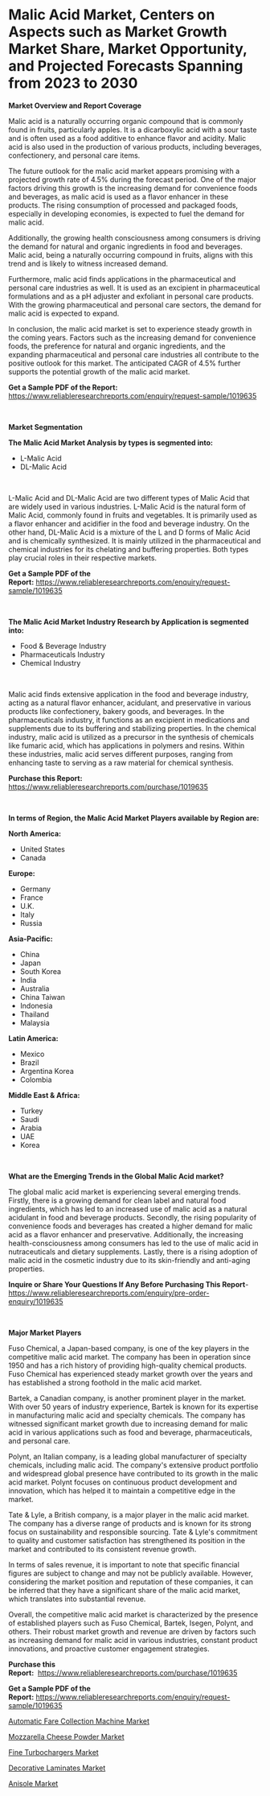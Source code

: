 <p><h1>Malic Acid Market, Centers on Aspects such as Market Growth Market Share, Market Opportunity, and Projected Forecasts Spanning from 2023 to 2030</h1></p><p><strong>Market Overview and Report Coverage</strong></p>
<p><p>Malic acid is a naturally occurring organic compound that is commonly found in fruits, particularly apples. It is a dicarboxylic acid with a sour taste and is often used as a food additive to enhance flavor and acidity. Malic acid is also used in the production of various products, including beverages, confectionery, and personal care items.</p><p>The future outlook for the malic acid market appears promising with a projected growth rate of 4.5% during the forecast period. One of the major factors driving this growth is the increasing demand for convenience foods and beverages, as malic acid is used as a flavor enhancer in these products. The rising consumption of processed and packaged foods, especially in developing economies, is expected to fuel the demand for malic acid.</p><p>Additionally, the growing health consciousness among consumers is driving the demand for natural and organic ingredients in food and beverages. Malic acid, being a naturally occurring compound in fruits, aligns with this trend and is likely to witness increased demand.</p><p>Furthermore, malic acid finds applications in the pharmaceutical and personal care industries as well. It is used as an excipient in pharmaceutical formulations and as a pH adjuster and exfoliant in personal care products. With the growing pharmaceutical and personal care sectors, the demand for malic acid is expected to expand.</p><p>In conclusion, the malic acid market is set to experience steady growth in the coming years. Factors such as the increasing demand for convenience foods, the preference for natural and organic ingredients, and the expanding pharmaceutical and personal care industries all contribute to the positive outlook for this market. The anticipated CAGR of 4.5% further supports the potential growth of the malic acid market.</p></p>
<p><strong>Get a Sample PDF of the Report:</strong> <a href="https://www.reliableresearchreports.com/enquiry/request-sample/1019635">https://www.reliableresearchreports.com/enquiry/request-sample/1019635</a></p>
<p>&nbsp;</p>
<p><strong>Market Segmentation</strong></p>
<p><strong>The Malic Acid Market Analysis by types is segmented into:</strong></p>
<p><ul><li>L-Malic Acid</li><li>DL-Malic Acid</li></ul></p>
<p>&nbsp;</p>
<p><p>L-Malic Acid and DL-Malic Acid are two different types of Malic Acid that are widely used in various industries. L-Malic Acid is the natural form of Malic Acid, commonly found in fruits and vegetables. It is primarily used as a flavor enhancer and acidifier in the food and beverage industry. On the other hand, DL-Malic Acid is a mixture of the L and D forms of Malic Acid and is chemically synthesized. It is mainly utilized in the pharmaceutical and chemical industries for its chelating and buffering properties. Both types play crucial roles in their respective markets.</p></p>
<p><strong>Get a Sample PDF of the Report:</strong>&nbsp;<a href="https://www.reliableresearchreports.com/enquiry/request-sample/1019635">https://www.reliableresearchreports.com/enquiry/request-sample/1019635</a></p>
<p>&nbsp;</p>
<p><strong>The Malic Acid Market Industry Research by Application is segmented into:</strong></p>
<p><ul><li>Food & Beverage Industry</li><li>Pharmaceuticals Industry</li><li>Chemical Industry</li></ul></p>
<p>&nbsp;</p>
<p><p>Malic acid finds extensive application in the food and beverage industry, acting as a natural flavor enhancer, acidulant, and preservative in various products like confectionery, bakery goods, and beverages. In the pharmaceuticals industry, it functions as an excipient in medications and supplements due to its buffering and stabilizing properties. In the chemical industry, malic acid is utilized as a precursor in the synthesis of chemicals like fumaric acid, which has applications in polymers and resins. Within these industries, malic acid serves different purposes, ranging from enhancing taste to serving as a raw material for chemical synthesis.</p></p>
<p><strong>Purchase this Report:</strong>&nbsp; <a href="https://www.reliableresearchreports.com/purchase/1019635">https://www.reliableresearchreports.com/purchase/1019635</a></p>
<p>&nbsp;</p>
<p><strong>In terms of Region, the Malic Acid Market Players available by Region are:</strong></p>
<p>
    <p> <strong> North America: </strong>
        <ul>
            <li>United States</li>
            <li>Canada</li>
        </ul>
        </p> 
    <p> <strong> Europe: </strong>
        <ul>
            <li>Germany</li>
            <li>France</li>
            <li>U.K.</li>
            <li>Italy</li>
            <li>Russia</li>
        </ul>
        </p> 
    <p> <strong> Asia-Pacific: </strong>
        <ul>
            <li>China</li>
            <li>Japan</li>
            <li>South Korea</li>
            <li>India</li>
            <li>Australia</li>
            <li>China Taiwan</li>
            <li>Indonesia</li>
            <li>Thailand</li>
            <li>Malaysia</li>
        </ul>
        </p> 
    <p> <strong> Latin America: </strong>
        <ul>
            <li>Mexico</li>
            <li>Brazil</li>
            <li>Argentina Korea</li>
            <li>Colombia</li>
        </ul>
        </p> 
    <p> <strong> Middle East & Africa: </strong>
        <ul>
            <li>Turkey</li>
            <li>Saudi</li>
            <li>Arabia</li>
            <li>UAE</li>
            <li>Korea</li>
        </ul>
    </p>
    </p>
<p>&nbsp;</p>
<p><strong>What are the Emerging Trends in the Global Malic Acid market?</strong></p>
<p><p>The global malic acid market is experiencing several emerging trends. Firstly, there is a growing demand for clean label and natural food ingredients, which has led to an increased use of malic acid as a natural acidulant in food and beverage products. Secondly, the rising popularity of convenience foods and beverages has created a higher demand for malic acid as a flavor enhancer and preservative. Additionally, the increasing health-consciousness among consumers has led to the use of malic acid in nutraceuticals and dietary supplements. Lastly, there is a rising adoption of malic acid in the cosmetic industry due to its skin-friendly and anti-aging properties.</p></p>
<p><strong>Inquire or Share Your Questions If Any Before Purchasing This Report</strong>- <a href="https://www.reliableresearchreports.com/enquiry/pre-order-enquiry/1019635">https://www.reliableresearchreports.com/enquiry/pre-order-enquiry/1019635</a></p>
<p>&nbsp;</p>
<p><strong>Major Market Players</strong></p>
<p><p>Fuso Chemical, a Japan-based company, is one of the key players in the competitive malic acid market. The company has been in operation since 1950 and has a rich history of providing high-quality chemical products. Fuso Chemical has experienced steady market growth over the years and has established a strong foothold in the malic acid market.</p><p>Bartek, a Canadian company, is another prominent player in the market. With over 50 years of industry experience, Bartek is known for its expertise in manufacturing malic acid and specialty chemicals. The company has witnessed significant market growth due to increasing demand for malic acid in various applications such as food and beverage, pharmaceuticals, and personal care.</p><p>Polynt, an Italian company, is a leading global manufacturer of specialty chemicals, including malic acid. The company's extensive product portfolio and widespread global presence have contributed to its growth in the malic acid market. Polynt focuses on continuous product development and innovation, which has helped it to maintain a competitive edge in the market.</p><p>Tate & Lyle, a British company, is a major player in the malic acid market. The company has a diverse range of products and is known for its strong focus on sustainability and responsible sourcing. Tate & Lyle's commitment to quality and customer satisfaction has strengthened its position in the market and contributed to its consistent revenue growth.</p><p>In terms of sales revenue, it is important to note that specific financial figures are subject to change and may not be publicly available. However, considering the market position and reputation of these companies, it can be inferred that they have a significant share of the malic acid market, which translates into substantial revenue.</p><p>Overall, the competitive malic acid market is characterized by the presence of established players such as Fuso Chemical, Bartek, Isegen, Polynt, and others. Their robust market growth and revenue are driven by factors such as increasing demand for malic acid in various industries, constant product innovations, and proactive customer engagement strategies.</p></p>
<p><strong>Purchase this Report:</strong>&nbsp;&nbsp;<a href="https://www.reliableresearchreports.com/purchase/1019635">https://www.reliableresearchreports.com/purchase/1019635</a></p>
<p></p>
<p><strong>Get a Sample PDF of the Report:</strong>&nbsp;<a href="https://www.reliableresearchreports.com/enquiry/request-sample/1019635">https://www.reliableresearchreports.com/enquiry/request-sample/1019635</a></p>
<p><p><a href="https://www.linkedin.com/pulse/automatic-fare-collection-machine-market-research-report-juswe/">Automatic Fare Collection Machine Market</a></p><p><a href="https://medium.com/@alicehanson1974/analyzing-mozzarella-cheese-powder-market-global-industry-perspective-and-forecast-2023-to-2030-d557be2829c1">Mozzarella Cheese Powder Market</a></p><p><a href="https://www.linkedin.com/pulse/fine-turbochargers-market-size-share-amp-trends-analysis-zi5oe/">Fine Turbochargers Market</a></p><p><a href="https://github.com/dzharov81/Market-Research-Report-List-1/blob/main/decorative-laminates-market.md">Decorative Laminates Market</a></p><p><a href="https://github.com/scarol104/Market-Research-Report-List-1/blob/main/anisole-market.md">Anisole Market</a></p></p>